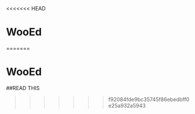 <<<<<<< HEAD
# WooEd 
=======
# WooEd

##READ THIS
>>>>>>> f92084fde9bc35745f86ebedbff0e25a932a5943
